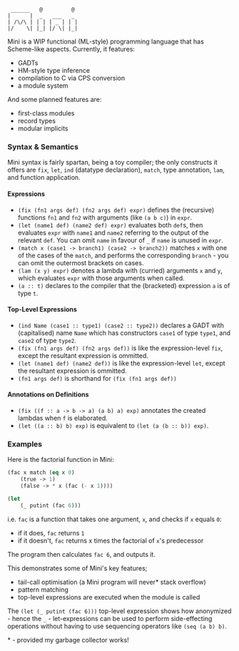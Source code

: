 ```
 ______   @         @
|      |  _   ___   _
| /\/\ | | | | _ | | |
|/    \| |_| |/ \| |_|
```

Mini is a WIP functional (ML-style) programming language that has Scheme-like aspects.
Currently, it features:
- GADTs
- HM-style type inference
- compilation to C via CPS conversion
- a module system

And some planned features are:
- first-class modules
- record types
- modular implicits

### Syntax & Semantics
Mini syntax is fairly spartan, being a toy compiler; the only constructs it offers are `fix`, `let`, `ind` (datatype declaration), `match`, type annotation, `lam`, and function application.

#### Expressions
- `(fix (fn1 args def) (fn2 args def) expr)` defines the (recursive) functions `fn1` and `fn2` with arguments (like `(a b c)`) in `expr`.
- `(let (name1 def) (name2 def) expr)` evaluates both `def`s, then evaluates `expr` with `name1` and `name2` referring to the output of the relevant `def`. You can omit `name` in favour of `_` if `name` is unused in `expr`.
- `(match x (case1 -> branch1) (case2 -> branch2))` matches `x` with one of the cases of the `match`, and performs the corresponding `branch` - you can omit the outermost brackets on cases.
- `(lam (x y) expr)` denotes a lambda with (curried) arguments `x` and `y`, which evaluates `expr` with those arguments when called.
- `(a :: t)` declares to the compiler that the (bracketed) expression `a` is of type `t`.

#### Top-Level Expressions
- `(ind Name (case1 :: type1) (case2 :: type2))` declares a GADT with (capitalised) name `Name` which has constructors `case1` of type `type1`, and `case2` of type `type2`.
- `(fix (fn1 args def) (fn2 args def))` is like the expression-level `fix`, except the resultant expression is ommitted.
- `(let (name1 def) (name2 def))` is like the expression-level `let`, except the resultant expression is ommitted.
- `(fn1 args def)` is shorthand for `(fix (fn1 args def))`

#### Annotations on Definitions
- `(fix ((f :: a -> b -> a) (a b) a) exp)` annotates the created lambdas when `f` is elaborated.
- `(let ((a :: b) b) exp)` is equivalent to `(let (a (b :: b)) exp)`.

### Examples
Here is the factorial function in Mini:
```lisp
(fac x match (eq x 0)
    (true -> 1)
    (false -> * x (fac (- x 1))))

(let
    (_ putint (fac 6)))
```
i.e. `fac` is a function that takes one argument, `x`, and checks if `x` equals `0`:
- if it does, `fac` returns `1`
- if it doesn't, `fac` returns x times the factorial of `x`'s predecessor

The program then calculates `fac 6`, and outputs it.

This demonstrates some of Mini's key features;
- tail-call optimisation (a Mini program will never\* stack overflow)
- pattern matching
- top-level expressions are executed when the module is called

The `(let (_ putint (fac 6)))` top-level expression shows how anonymized - hence the `_` - let-expressions can be used to perform side-effecting operations without having to use sequencing operators like `(seq (a b) b)`.

\* - provided my garbage collector works!